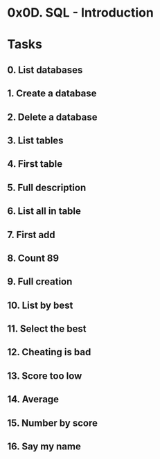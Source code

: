 # 0x0D. SQL - Introduction

# Tasks

## 0. List databases

## 1. Create a database

## 2. Delete a database

## 3. List tables

## 4. First table

## 5. Full description

## 6. List all in table

## 7. First add

## 8. Count 89

## 9. Full creation

## 10. List by best

## 11. Select the best

## 12. Cheating is bad

## 13. Score too low

## 14. Average

## 15. Number by score

## 16. Say my name
